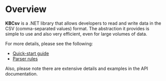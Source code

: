 # Overview

**KBCsv** is a .NET library that allows developers to read and write data in the CSV (comma-separated values) format. The abstraction it provides is simple to use and also very efficient, even for large volumes of data.

For more details, please see the following:

* [Quick-start guide](quick-start-guide.md)
* [Parser rules](parser-rules.md)

Also, please note there are extensive details and examples in the API documentation.